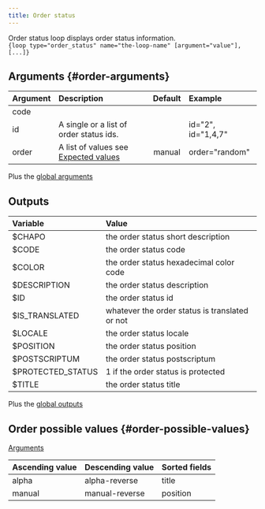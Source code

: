 ```yaml
---
title: Order status
---
```


Order status loop displays order status information.  
`{loop type="order_status" name="the-loop-name" [argument="value"], [...]}`

## Arguments {#order-arguments}

| Argument | Description                                                       | Default | Example            |
|----------|:------------------------------------------------------------------|:-------:|:-------------------|
| code     |                                                                   |         |                    |
| id       | A single or a list of order status ids.                           |         | id="2", id="1,4,7" |
| order    | A list of values see [Expected values](#order-possible-values)    | manual  | order="random"     |

Plus the [global arguments](./global_arguments)

## Outputs

| Variable          | Value                                          |
|:------------------|:-----------------------------------------------|
| $CHAPO            | the order status short description             |
| $CODE             | the order status code                          |
| $COLOR            | the order status hexadecimal color code        |
| $DESCRIPTION      | the order status description                   |
| $ID               | the order status id                            |
| $IS_TRANSLATED    | whatever the order status is translated or not |
| $LOCALE           | the order status locale                        |
| $POSITION         | the order status position                      |
| $POSTSCRIPTUM     | the order status postscriptum                  |
| $PROTECTED_STATUS | 1 if the order status is protected             |
| $TITLE            | the order status title                         |

Plus the [global outputs](./global_outputs)

## Order possible values {#order-possible-values}

[Arguments](#order-arguments)

| Ascending value | Descending value | Sorted fields |
|-----------------|------------------|:--------------|
| alpha           | alpha-reverse    | title         |
| manual          | manual-reverse   | position      |
